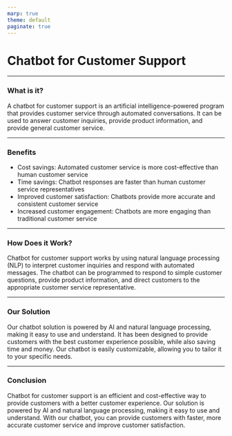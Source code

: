 ```yaml
---
marp: true
theme: default
paginate: true
---
```

# Chatbot for Customer Support 

---
### What is it?

A chatbot for customer support is an artificial intelligence-powered program that provides customer service through automated conversations. It can be used to answer customer inquiries, provide product information, and provide general customer service. 

---
### Benefits 

- Cost savings: Automated customer service is more cost-effective than human customer service
- Time savings: Chatbot responses are faster than human customer service representatives
- Improved customer satisfaction: Chatbots provide more accurate and consistent customer service 
- Increased customer engagement: Chatbots are more engaging than traditional customer service

---
### How Does it Work? 

Chatbot for customer support works by using natural language processing (NLP) to interpret customer inquiries and respond with automated messages. The chatbot can be programmed to respond to simple customer questions, provide product information, and direct customers to the appropriate customer service representative. 

---
### Our Solution 

Our chatbot solution is powered by AI and natural language processing, making it easy to use and understand. It has been designed to provide customers with the best customer experience possible, while also saving time and money. Our chatbot is easily customizable, allowing you to tailor it to your specific needs. 

---
### Conclusion 

Chatbot for customer support is an efficient and cost-effective way to provide customers with a better customer experience. Our solution is powered by AI and natural language processing, making it easy to use and understand. With our chatbot, you can provide customers with faster, more accurate customer service and improve customer satisfaction.
  
